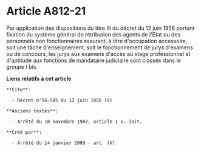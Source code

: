 # Article A812-21

Par application des dispositions du titre III du décret du 12 juin 1956 portant fixation du système général de rétribution
des agents de l'Etat ou des personnels non fonctionnaires assurant, à titre d'occupation accessoire, soit une tâche
d'enseignement, soit le fonctionnement de jurys d'examens ou de concours, les jurys aux examens d'accès au stage
professionnel et d'aptitude aux fonctions de mandataire judiciaire sont classés dans le groupe I bis.

**Liens relatifs à cet article**

	**Cite**:

	  - Décret n°56-585 du 12 juin 1956 (V)

	**Anciens textes**:

	  - Arrêté du 10 novembre 1987, article 1 v. init.

	**Créé par**:

	  - Arrêté du 14 janvier 2009 - art. (V)
